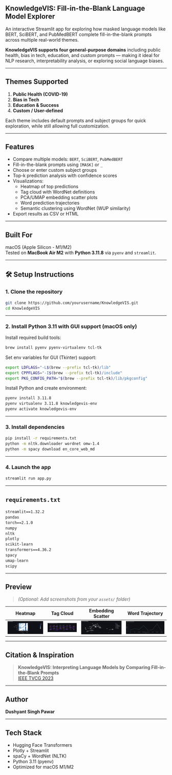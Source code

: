 ## KnowledgeVIS: Fill-in-the-Blank Language Model Explorer

An interactive Streamlit app for exploring how masked language models like BERT, SciBERT, and PubMedBERT complete fill-in-the-blank prompts across multiple real-world themes.

**KnowledgeVIS supports four general-purpose domains** including public health, bias in tech, education, and custom prompts — making it ideal for NLP research, interpretability analysis, or exploring social language biases.

---

## Themes Supported

1. **Public Health (COVID-19)**  
2. **Bias in Tech**  
3. **Education & Success**  
4. **Custom / User-defined**

Each theme includes default prompts and subject groups for quick exploration, while still allowing full customization.

---

## Features

- Compare multiple models: `BERT`, `SciBERT`, `PubMedBERT`
- Fill-in-the-blank prompts using `[MASK]` or `_`
- Choose or enter custom subject groups
- Top-k prediction analysis with confidence scores
- Visualizations:
  - Heatmap of top predictions
  - Tag cloud with WordNet definitions
  - PCA/UMAP embedding scatter plots
  - Word prediction trajectories
  - Semantic clustering using WordNet (WUP similarity)
- Export results as CSV or HTML

---

## Built For

macOS (Apple Silicon - M1/M2)  
Tested on **MacBook Air M2** with **Python 3.11.8** via `pyenv` and `streamlit`.

---

## 🛠 Setup Instructions

### 1. Clone the repository

```bash
git clone https://github.com/yourusername/KnowledgeVIS.git
cd KnowledgeVIS
```

---

### 2. Install Python 3.11 with GUI support (macOS only)

Install required build tools:

```bash
brew install pyenv pyenv-virtualenv tcl-tk
```

Set env variables for GUI (Tkinter) support:

```bash
export LDFLAGS="-L$(brew --prefix tcl-tk)/lib"
export CPPFLAGS="-I$(brew --prefix tcl-tk)/include"
export PKG_CONFIG_PATH="$(brew --prefix tcl-tk)/lib/pkgconfig"
```

Install Python and create environment:

```bash
pyenv install 3.11.8
pyenv virtualenv 3.11.8 knowledgevis-env
pyenv activate knowledgevis-env
```

---

### 3. Install dependencies

```bash
pip install -r requirements.txt
python -m nltk.downloader wordnet omw-1.4
python -m spacy download en_core_web_md
```

---

### 4. Launch the app

```bash
streamlit run app.py
```

---

## `requirements.txt`

```txt
streamlit==1.32.2
pandas
torch==2.1.0
numpy
nltk
plotly
scikit-learn
transformers==4.36.2
spacy
umap-learn
scipy
```

---

## Preview

> *(Optional: Add screenshots from your `assets/` folder)*

| Heatmap | Tag Cloud | Embedding Scatter | Word Trajectory |
|--------|-----------|-------------------|-----------------|
| ![](assets/heatmap.png) | ![](assets/tagcloud.png) | ![](assets/scatter.png) | ![](assets/trajectory.png) |

---

## Citation & Inspiration

> **KnowledgeVIS: Interpreting Language Models by Comparing Fill-in-the-Blank Prompts**  
> [IEEE TVCG 2023](https://doi.org/10.1109/TVCG.2023.3346713)

---

## Author

**Dushyant Singh Pawar**

---

## Tech Stack

- Hugging Face Transformers
- Plotly + Streamlit
- spaCy + WordNet (NLTK)
- Python 3.11 (pyenv)
- Optimized for macOS M1/M2
